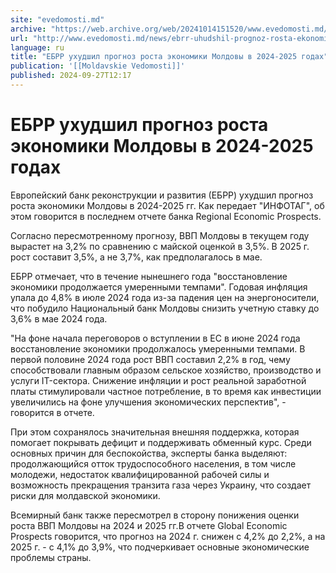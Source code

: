 ```yaml
---
site: "evedomosti.md"
archive: "https://web.archive.org/web/20241014151520/www.evedomosti.md/news/ebrr-uhudshil-prognoz-rosta-ekonomiki-moldovy-v-2024-2025-go"
url: "http://www.evedomosti.md/news/ebrr-uhudshil-prognoz-rosta-ekonomiki-moldovy-v-2024-2025-go"
language: ru
title: "ЕБРР ухудшил прогноз роста экономики Молдовы в 2024-2025 годах"
publication: '[[Moldavskie Vedomosti]]'
published: 2024-09-27T12:17
---
```


# ЕБРР ухудшил прогноз роста экономики Молдовы в 2024-2025 годах

Европейский банк реконструкции и развития (ЕБРР) ухудшил прогноз роста экономики Молдовы в 2024-2025 гг. Как передает "ИНФОТАГ", об этом говорится в последнем отчете банка Regional Economic Prospects.

Согласно пересмотренному прогнозу, ВВП Молдовы в текущем году вырастет на 3,2% по сравнению с майской оценкой в 3,5%. В 2025 г. рост составит 3,5%, а не 3,7%, как предполагалось в мае.

ЕБРР отмечает, что в течение нынешнего года "восстановление экономики продолжается умеренными темпами". Годовая инфляция упала до 4,8% в июле 2024 года из-за падения цен на энергоносители, что побудило Национальный банк Молдовы снизить учетную ставку до 3,6% в мае 2024 года.

"На фоне начала переговоров о вступлении в ЕС в июне 2024 года восстановление экономики продолжалось умеренными темпами. В первой половине 2024 года рост ВВП составил 2,2% в год, чему способствовали главным образом сельское хозяйство, производство и услуги IT-сектора. Снижение инфляции и рост реальной заработной платы стимулировали частное потребление, в то время как инвестиции увеличились на фоне улучшения экономических перспектив", - говорится в отчете.

При этом сохранялось значительная внешняя поддержка, которая помогает покрывать дефицит и поддерживать обменный курс. Среди основных причин для беспокойства, эксперты банка выделяют: продолжающийся отток трудоспособного населения, в том числе молодежи, недостаток квалифицированной рабочей силы и возможность прекращения транзита газа через Украину, что создает риски для молдавской экономики.

Всемирный банк также пересмотрел в сторону понижения оценки роста ВВП Молдовы на 2024 и 2025 гг.В отчете Global Economic Prospects говорится, что прогноз на 2024 г. снижен с 4,2% до 2,2%, а на 2025 г. - с 4,1% до 3,9%, что подчеркивает основные экономические проблемы страны.